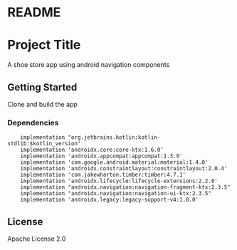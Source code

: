 # README 



# Project Title

A shoe store app using android navigation components

## Getting Started

Clone and build the app

### Dependencies

```
    implementation "org.jetbrains.kotlin:kotlin-stdlib:$kotlin_version"
    implementation 'androidx.core:core-ktx:1.6.0'
    implementation 'androidx.appcompat:appcompat:1.3.0'
    implementation 'com.google.android.material:material:1.4.0'
    implementation 'androidx.constraintlayout:constraintlayout:2.0.4'
    implementation 'com.jakewharton.timber:timber:4.7.1'
    implementation 'androidx.lifecycle:lifecycle-extensions:2.2.0'
    implementation "androidx.navigation:navigation-fragment-ktx:2.3.5"
    implementation "androidx.navigation:navigation-ui-ktx:2.3.5"
    implementation 'androidx.legacy:legacy-support-v4:1.0.0'
```

## License
Apache License 2.0